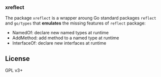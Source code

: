 ### xreflect

The package `xreflect` is a wrapper aroung Go standard packages `reflect` and `go/types`
that **emulates** the missing features of `reflect` package:

* NamedOf: declare new named types at runtime
* AddMethod: add method to a named type at runtime
* InterfaceOf: declare new interfaces at runtime

## License

GPL v3+
